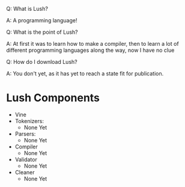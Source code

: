 Q: What is Lush?

A: A programming language!


Q: What is the point of Lush?

A: At first it was to learn how to make a compiler, then to learn a lot of different programming languages along the way, now I have no clue


Q: How do I download Lush?

A: You don't yet, as it has yet to reach a state fit for publication.

# Lush Components
* Vine
* Tokenizers:
  * None Yet
* Parsers:
  * None Yet
* Compiler
  * None Yet
* Validator
  * None Yet
* Cleaner
  * None Yet
